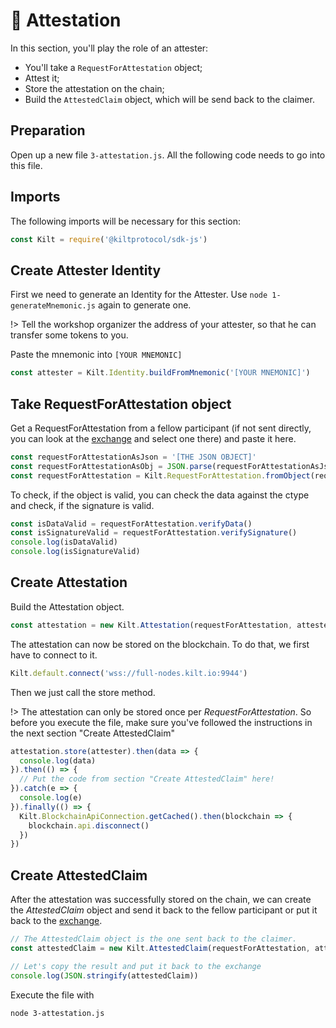 # 🔖 Attestation 

In this section, you'll play the role of an <span class="label-role attester">attester</span>:
* You'll take a `RequestForAttestation` object; 
* Attest it;
* Store the attestation on the chain;
* Build the `AttestedClaim` object, which will be send back to the <span class="label-role claimer">claimer</span>.

## Preparation
Open up a new file `3-attestation.js`.
All the following code needs to go into this file.

## Imports
The following imports will be necessary for this section:
```javascript
const Kilt = require('@kiltprotocol/sdk-js')
```

## Create Attester Identity
First we need to generate an Identity for the Attester.
Use `node 1-generateMnemonic.js` again to generate one.

!> Tell the workshop organizer the address of your attester, so that he can transfer some tokens to you.

Paste the mnemonic into `[YOUR MNEMONIC]`
```javascript
const attester = Kilt.Identity.buildFromMnemonic('[YOUR MNEMONIC]')
```

## Take RequestForAttestation object
Get a RequestForAttestation from a fellow participant (if not sent directly, you can look at the [exchange](https://hackmd.io/c6OBNgWWR8yWJhMj7WICUA?edit) and select one there) and paste it here.
```javascript
const requestForAttestationAsJson = '[THE JSON OBJECT]'
const requestForAttestationAsObj = JSON.parse(requestForAttestationAsJson)
const requestForAttestation = Kilt.RequestForAttestation.fromObject(requestForAttestationAsObj)
```

To check, if the object is valid, you can check the data against the ctype
and check, if the signature is valid.
```javascript
const isDataValid = requestForAttestation.verifyData()
const isSignatureValid = requestForAttestation.verifySignature()
console.log(isDataValid)
console.log(isSignatureValid)
```

## Create Attestation

Build the Attestation object.
```javascript
const attestation = new Kilt.Attestation(requestForAttestation, attester)
```

The attestation can now be stored on the blockchain.
To do that, we first have to connect to it.
```javascript
Kilt.default.connect('wss://full-nodes.kilt.io:9944')
```

Then we just call the store method.

!> The attestation can only be stored once per *RequestForAttestation*. So before you execute the file, make sure you've followed the instructions in the next section "Create AttestedClaim" 

```javascript
attestation.store(attester).then(data => {
  console.log(data)
}).then(() => {
  // Put the code from section "Create AttestedClaim" here!
}).catch(e => {
  console.log(e)
}).finally(() => {
  Kilt.BlockchainApiConnection.getCached().then(blockchain => {
    blockchain.api.disconnect()
  })
})
```

## Create AttestedClaim
After the attestation was successfully stored on the chain, we can create the *AttestedClaim* object and send it back to the fellow participant or put it back to the [exchange](https://hackmd.io/c6OBNgWWR8yWJhMj7WICUA?edit).

```javascript
// The AttestedClaim object is the one sent back to the claimer.
const attestedClaim = new Kilt.AttestedClaim(requestForAttestation, attestation)

// Let's copy the result and put it back to the exchange
console.log(JSON.stringify(attestedClaim))
```

Execute the file with
```bash
node 3-attestation.js
```
